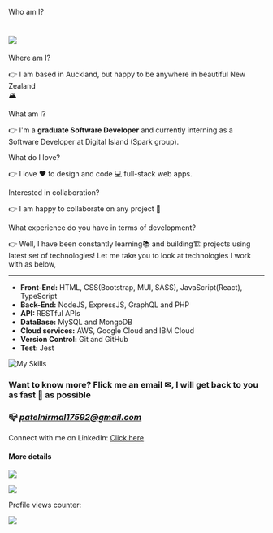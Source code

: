 Who am I? <h1>![](https://readme-typing-svg.demolab.com?font=Fira+Code&pause=1000&width=435&lines=👋+Hi+I'm+Nirmal+Patel) </h1>
Where am I? <p>👉 I am based in Auckland, but happy to be anywhere in beautiful New Zealand 	
&#127956;</p>
What am I? <p>👉 I'm a <b>graduate Software Developer</b> and currently interning as a Software Developer at Digital Island (Spark group).</p>
What do I love? <p>👉 I love &#9829; to design and code 💻 full-stack web apps.</p>
Interested in collaboration? <p>👉 I am happy to collaborate on any project 📑</p>
What experience do you have in terms of development?<p>👉 Well, I have been constantly learning📚 and building🏗 projects using latest set of technologies! Let me take you to look at technologies I work with as below, <hr>
<ul>
<li><b>Front-End:</b> HTML, CSS(Bootstrap, MUI, SASS), JavaScript(React), TypeScript </li>
<li><b>Back-End:</b> NodeJS, ExpressJS, GraphQL and PHP </li>
<li><b>API: </b> RESTful APIs </li>
<li><b>DataBase:</b> MySQL and MongoDB </li>
<li><b>Cloud services:</b> AWS, Google Cloud and IBM Cloud</li>
<li><b>Version Control:</b> Git and GitHub </li>
<li><b>Test: </b> Jest</li>
</ul>

![My Skills](https://skills.thijs.gg/icons?i=html,css,sass,bootstrap,mui,javascript,angular,react,typescript,nodejs,expressjs,graphql,php,git,jquery,mongodb,mysql,jest,figma,docker,aws,googlecloud)

</p>

<h3> Want to know more? Flick me an email ✉, I will get back to you as fast 🏃 as possible </h3>
<h3> 📪 <i><a href='mailto:patelnirmal17592@gmail.com'> patelnirmal17592@gmail.com</a></i> </h3>
Connect with me on LinkedIn: <a href='https://www.linkedin.com/in/iamnirmalpatel/'>Click here</a>

<h4>More details</h4>

![](https://github-readme-stats.vercel.app/api?username=patelnirmal17592&theme=radical)

![](https://github-readme-stats.vercel.app/api/top-langs/?username=patelnirmal17592&layout=compact)

<p>Profile views counter:</p>

![](https://komarev.com/ghpvc/?username=patelnirmal17592)

